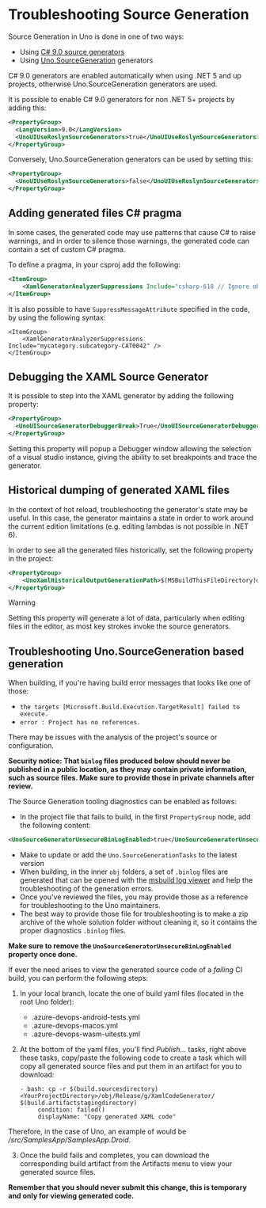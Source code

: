 # Troubleshooting Source Generation

Source Generation in Uno is done in one of two ways:
- Using [C# 9.0 source generators](https://devblogs.microsoft.com/dotnet/introducing-c-source-generators/)
- Using [Uno.SourceGeneration](https://github.com/unoplatform/uno.sourcegeneration) generators

C# 9.0 generators are enabled automatically when using .NET 5 and up projects, otherwise Uno.SourceGeneration generators are used.

It is possible to enable C# 9.0 generators for non .NET 5+ projects by adding this:
```xml
<PropertyGroup>
  <LangVersion>9.0</LangVersion>
  <UnoUIUseRoslynSourceGenerators>true</UnoUIUseRoslynSourceGenerators>
</PropertyGroup>
```
Conversely, Uno.SourceGeneration generators can be used by setting this:
```xml
<PropertyGroup>
  <UnoUIUseRoslynSourceGenerators>false</UnoUIUseRoslynSourceGenerators>
</PropertyGroup>
```

## Adding generated files C# pragma
In some cases, the generated code may use patterns that cause C# to raise warnings, and in order to silence those warnings, the generated code can contain a set of custom C# pragma.

To define a pragma, in your csproj add the following:
```xml
<ItemGroup>
	<XamlGeneratorAnalyzerSuppressions Include="csharp-618 // Ignore obsolete members warnings" />
</ItemGroup>
```

It is also possible to have `SuppressMessageAttribute` specified in the code, by using the following syntax:
```
<ItemGroup>
    <XamlGeneratorAnalyzerSuppressions Include="mycategory.subcategory-CAT0042" />
</ItemGroup>
```

## Debugging the XAML Source Generator
It is possible to step into the XAML generator by adding the following property:
```xml
<PropertyGroup>
  <UnoUISourceGeneratorDebuggerBreak>True</UnoUISourceGeneratorDebuggerBreak>
</PropertyGroup>
```
Setting this property will popup a Debugger window allowing the selection of a visual studio instance, giving the ability to set breakpoints and trace the generator.

## Historical dumping of generated XAML files
In the context of hot reload, troubleshooting the generator's state may be useful. In this case, the generator maintains a state in order to work around the current edition limitations (e.g. editing lambdas is not possible in .NET 6).

In order to see all the generated files historically, set the following property in the project:
```xml
<PropertyGroup>
    <UnoXamlHistoricalOutputGenerationPath>$(MSBuildThisFileDirectory)obj\generation-history</UnoXamlHistoricalOutputGenerationPath>
</PropertyGroup>
```

> [!WARNING]
> Setting this property will generate a lot of data, particularly when editing files in the editor, as most key strokes invoke the source generators.

## Troubleshooting Uno.SourceGeneration based generation

When building, if you're having build error messages that looks like one of those:

- `the targets [Microsoft.Build.Execution.TargetResult] failed to execute.`
- `error : Project has no references.`

There may be issues with the analysis of the project's source or configuration.

**Security notice: That `binlog` files produced below should never be published in a public location, as they may contain private information, such as source files. Make sure to provide those in private channels after review.**

The Source Generation tooling diagnostics can be enabled as follows:

- In the project file that fails to build, in the first `PropertyGroup` node, add the following content:
```xml
<UnoSourceGeneratorUnsecureBinLogEnabled>true</UnoSourceGeneratorUnsecureBinLogEnabled>
```
- Make to update or add the `Uno.SourceGenerationTasks` to the latest version
- When building, in the inner `obj` folders, a set of `.binlog` files are generated that can be opened with the [msbuild log viewer](http://msbuildlog.com/) and help the troubleshooting of the generation errors.
- Once you've reviewed the files, you may provide those as a reference for troubleshooting to the Uno maintainers. 
- The best way to provide those file for troubleshooting is to make a zip archive of the whole solution folder without cleaning it, so it contains the proper diagnostics `.binlog` files.

**Make sure to remove the `UnoSourceGeneratorUnsecureBinLogEnabled` property once done.**

If ever the need arises to view the generated source code of a *failing* CI build, you can perform the following steps:

1. In your local branch, locate the one of build yaml files (located in the root Uno folder):
     - .azure-devops-android-tests.yml
     - .azure-devops-macos.yml
     - .azure-devops-wasm-uitests.yml
    
2. At the bottom of the yaml files, you'll find *Publish...* tasks, right above these tasks, copy/paste the following code to create a task which will copy all generated source files and put them in an artifact for you to download:

       - bash: cp -r $(build.sourcesdirectory)<YourProjectDirectory>/obj/Release/g/XamlCodeGenerator/ $(build.artifactstagingdirectory)
            condition: failed()
            displayName: "Copy generated XAML code"

Therefore, in the case of Uno, an example of <YourProjectDirectory> would be */src/SamplesApp/SamplesApp.Droid*.

3. Once the build fails and completes, you can download the corresponding build artifact from the Artifacts menu to view your generated source files.

**Remember that you should never submit this change, this is temporary and only for viewing generated code.**
